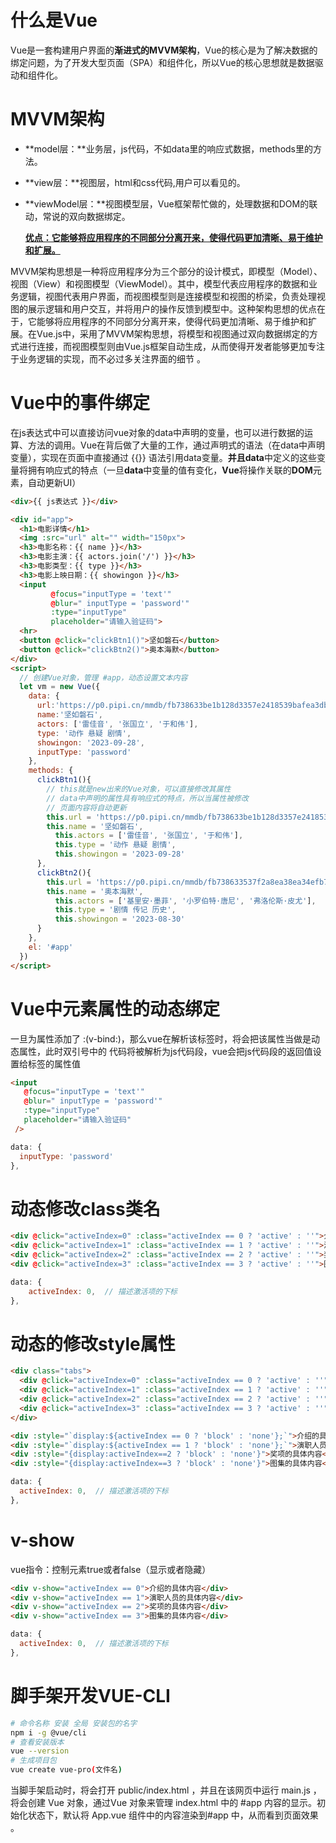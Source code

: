 # 什么是Vue

​		Vue是一套构建用户界面的**渐进式的MVVM架构**，Vue的核心是为了解决数据的绑定问题，为了开发大型页面（SPA）和组件化，所以Vue的核心思想就是数据驱动和组件化。

# MVVM架构

- **model层：**业务层，js代码，不如data里的响应式数据，methods里的方法。

- **view层：**视图层，html和css代码,用户可以看见的。

- **viewModel层：**视图模型层，Vue框架帮忙做的，处理数据和DOM的联动，常说的双向数据绑定。

  <u>**优点：它能够将应用程序的不同部分分离开来，使得代码更加清晰、易于维护和扩展。**</u>

​		MVVM架构思想是一种将应用程序分为三个部分的设计模式，即模型（Model）、视图（View）和视图模型（ViewModel）。其中，模型代表应用程序的数据和业务逻辑，视图代表用户界面，而视图模型则是连接模型和视图的桥梁，负责处理视图的展示逻辑和用户交互，并将用户的操作反馈到模型中。这种架构思想的优点在于，它能够将应用程序的不同部分分离开来，使得代码更加清晰、易于维护和扩展。在Vue.js中，采用了MVVM架构思想，将模型和视图通过双向数据绑定的方式进行连接，而视图模型则由Vue.js框架自动生成，从而使得开发者能够更加专注于业务逻辑的实现，而不必过多关注界面的细节  。

# Vue中的事件绑定  

在js表达式中可以直接访问vue对象的data中声明的变量，也可以进行数据的运算、方法的调用。Vue在背后做了大量的工作，通过声明式的语法（在data中声明变量），实现在页面中直接通过 {{}} 语法引用data变量。**并且data**中定义的这些变量将拥有响应式的特点（一旦**data**中变量的值有变化，**Vue**将操作关联的**DOM**元素，自动更新UI）

```html
<div>{{ js表达式 }}</div>
```

```html
<div id="app">
  <h1>电影详情</h1>
  <img :src="url" alt="" width="150px">
  <h3>电影名称：{{ name }}</h3>
  <h3>电影主演：{{ actors.join('/') }}</h3>
  <h3>电影类型：{{ type }}</h3>
  <h3>电影上映日期：{{ showingon }}</h3>
  <input 
         @focus="inputType = 'text'" 
         @blur=" inputType = 'password'" 
         :type="inputType" 
         placeholder="请输入验证码">
  <hr>
  <button @click="clickBtn1()">坚如磐石</button>
  <button @click="clickBtn2()">奥本海默</button>
</div>
<script>
  // 创建Vue对象，管理 #app，动态设置文本内容
  let vm = new Vue({
    data: {
      url:'https://p0.pipi.cn/mmdb/fb738633be1b128d3357e2418539bafea3dbb.jpg?imageView2/1/w/464/h/644',
      name:'坚如磐石',
      actors: ['雷佳音', '张国立', '于和伟'],
      type: '动作 悬疑 剧情',
      showingon: '2023-09-28',
      inputType: 'password'
    },
    methods: {
      clickBtn1(){
        // this就是new出来的Vue对象，可以直接修改其属性
        // data中声明的属性具有响应式的特点，所以当属性被修改
        // 页面内容将自动更新
        this.url = 'https://p0.pipi.cn/mmdb/fb738633be1b128d3357e2418539bafea3dbb.jpg?imageView2/1/w/464/h/644'
        this.name = '坚如磐石',
          this.actors = ['雷佳音', '张国立', '于和伟'],
          this.type = '动作 悬疑 剧情',
          this.showingon = '2023-09-28'
      },
      clickBtn2(){
        this.url = 'https://p0.pipi.cn/mmdb/fb738633537f2a8ea38ea34efb781c44a0ea1.jpg?imageView2/1/w/464/h/644'
        this.name = '奥本海默',
          this.actors = ['基里安·墨菲', '小罗伯特·唐尼', '弗洛伦斯·皮尤'],
          this.type = '剧情 传记 历史',
          this.showingon = '2023-08-30'
      }
    },
    el: '#app'
  })
</script>
```

# Vue中元素属性的动态绑定  

一旦为属性添加了 :(v-bind:)，那么vue在解析该标签时，将会把该属性当做是动态属性，此时双引号中的
代码将被解析为js代码段，vue会把js代码段的返回值设置给标签的属性值

```html
<input 
   @focus="inputType = 'text'" 
   @blur=" inputType = 'password'" 
   :type="inputType" 
   placeholder="请输入验证码"
 />
```

```js
data: {
  inputType: 'password'
},
```

# 动态修改class类名  

```html
<div @click="activeIndex=0" :class="activeIndex == 0 ? 'active' : ''">介绍</div>
<div @click="activeIndex=1" :class="activeIndex == 1 ? 'active' : ''">演职人员</div>
<div @click="activeIndex=2" :class="activeIndex == 2 ? 'active' : ''">奖项</div>
<div @click="activeIndex=3" :class="activeIndex == 3 ? 'active' : ''">图集</div>
```

```js
data: {
	activeIndex: 0,  // 描述激活项的下标
},
```

# 动态的修改style属性  

```html
<div class="tabs">
  <div @click="activeIndex=0" :class="activeIndex == 0 ? 'active' : ''">介绍</div>
  <div @click="activeIndex=1" :class="activeIndex == 1 ? 'active' : ''">演职人员</div>
  <div @click="activeIndex=2" :class="activeIndex == 2 ? 'active' : ''">奖项</div>
  <div @click="activeIndex=3" :class="activeIndex == 3 ? 'active' : ''">图集</div>
</div>

<div :style="`display:${activeIndex == 0 ? 'block' : 'none'};`">介绍的具体内容</div>
<div :style="`display:${activeIndex == 1 ? 'block' : 'none'};`">演职人员的具体内容</div>
<div :style="{display:activeIndex==2 ? 'block' : 'none'}">奖项的具体内容</div>
<div :style="{display:activeIndex==3 ? 'block' : 'none'}">图集的具体内容</div>
```

```js
data: {
  activeIndex: 0,  // 描述激活项的下标
},
```

# v-show

vue指令：控制元素true或者false（显示或者隐藏）

```html
<div v-show="activeIndex == 0">介绍的具体内容</div>
<div v-show="activeIndex == 1">演职人员的具体内容</div>
<div v-show="activeIndex == 2">奖项的具体内容</div>
<div v-show="activeIndex == 3">图集的具体内容</div>
```

```js
data: {
  activeIndex: 0,  // 描述激活项的下标
},
```

# 脚手架开发VUE-CLI

```bash
# 命令名称 安装 全局 安装包的名字
npm i -g @vue/cli
# 查看安装版本
vue --version
# 生成项目包
vue create vue-pro(文件名)
```

当脚手架启动时，将会打开 public/index.html ，并且在该网页中运行 main.js ，将会创建 Vue 对象，通过Vue 对象来管理 index.html 中的 #app 内容的显示。初始化状态下，默认将 App.vue 组件中的内容渲染到#app 中，从而看到页面效果 。
